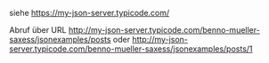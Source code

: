 siehe https://my-json-server.typicode.com/

Abruf über URL http://my-json-server.typicode.com/benno-mueller-saxess/jsonexamples/posts oder http://my-json-server.typicode.com/benno-mueller-saxess/jsonexamples/posts/1
